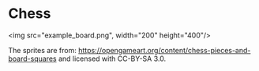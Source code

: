 # Chess

<img src="example_board.png", width="200" height="400"/>

The sprites are from: https://opengameart.org/content/chess-pieces-and-board-squares
and licensed with CC-BY-SA 3.0.

